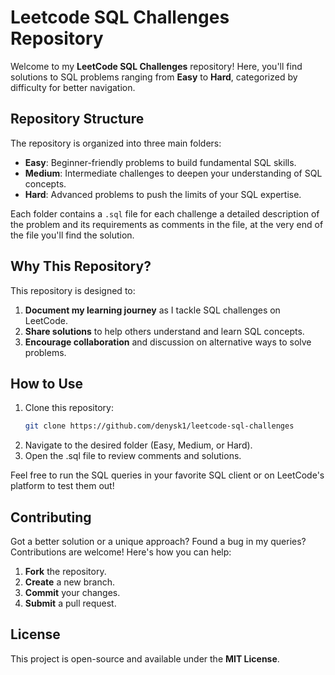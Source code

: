  
# Leetcode SQL Challenges Repository

Welcome to my **LeetCode SQL Challenges** repository! Here, you'll find solutions to SQL problems ranging from **Easy** to **Hard**, categorized by difficulty for better navigation.

## Repository Structure

The repository is organized into three main folders:
- **Easy**: Beginner-friendly problems to build fundamental SQL skills.
- **Medium**: Intermediate challenges to deepen your understanding of SQL concepts.
- **Hard**: Advanced problems to push the limits of your SQL expertise.

Each folder contains a `.sql` file for each challenge a detailed description of the problem and its requirements as comments in the file, at the very end of the file you'll find the solution.

## Why This Repository?

This repository is designed to:
1. **Document my learning journey** as I tackle SQL challenges on LeetCode.
2. **Share solutions** to help others understand and learn SQL concepts.
3. **Encourage collaboration** and discussion on alternative ways to solve problems.

## How to Use

1. Clone this repository:
   ```bash
   git clone https://github.com/denysk1/leetcode-sql-challenges
2. Navigate to the desired folder (Easy, Medium, or Hard).
3. Open the .sql file to review comments and solutions.

Feel free to run the SQL queries in your favorite SQL client or on LeetCode's platform to test them out!

## Contributing
Got a better solution or a unique approach? Found a bug in my queries? Contributions are welcome! Here's how you can help:

1. **Fork** the repository.
2. **Create** a new branch.
3. **Commit** your changes.
4. **Submit** a pull request.


## License
This project is open-source and available under the **MIT License**.
